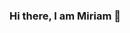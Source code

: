### Hi there, I am Miriam 👋

<!--
**miraimiri/miraimiri** is a ✨ _special_ ✨ repository because its `README.md` (this file) appears on your GitHub profile.

Nice to meet you. I am a trilingual fullstack web developer 👩🏼‍💻, recently graduated from LeWagon Bootcamp in Tokyo 🇯🇵 (Sep 2020 - March 2021).
Right now I have relocated to Europe (Germany 🇩🇪) and am looking for full-time positions.

🌱 I'm currently learning a few new frameworks and languages (some Java, some React) to add to my tech stack.
🆙 At the same time, I am upgrading past projects and adding some new frontend elements I have discovered.

📬 You can reach me via LinkedIn (https://www.linkedin.com/in/miriamderenbach/) or email. 

